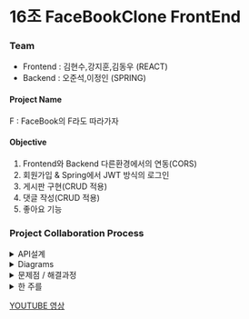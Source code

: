 # 16조 FaceBookClone FrontEnd

### Team
+ Frontend : 김현수,강지훈,김동우 (REACT)
+ Backend :  오준석,이정인 (SPRING)

#### Project Name
F : FaceBook의 F라도 따라가자

#### Objective
1. Frontend와 Backend 다른환경에서의 연동(CORS)
2. 회원가입 & Spring에서 JWT 방식의 로그인
3. 게시판 구현(CRUD 적용)
4. 댓글 작성(CRUD 적용)
5. 좋아요 기능

### Project Collaboration Process
<details markdown = "1">
<summary>
API설계
</summary>
 <div style="width:700px; margin: auto" >

[NOTION](https://www.notion.so/5-0b6bbc932fe3490093273e632f312d9f) 

### 로그인/회원가입
|기능　　　　　|Method|URL|Request|Response|
|---|---|---|---|---|
|로그인|POST|/user/login|{<br>userId: userId<br>pwd: pwd<br>}|{<br>statusCode : 200<br>responseMessage: 로그인 성공<br>jwtToken: jwtToken,<br>userId: userId<br>}|
|회원가입|POST|/user/register|{<br>userId: userId<br>pwd: pwd<br>fistName: fistName<br>lastName: lastName<br>birth: birth<br>sex: sex<br>}|{<br>firstName: firstName<br>lastName: lastName<br>sex: sex<br>birth: birth<br>id: id<br>responseMessage: responseMessage<br>userId: userId<br>statusCode: statusCode<br>result: result<br>}|
|사용자 프로필 이미지 변경|PUT|/user/info<br> optional Header :Authorization="Bearer<br>  eyJhbGciOiJIUzI<br> 1NiJ9.eyJzdWIiOiJy<br> b2NraW5d4cCI6<br> MTYzNDY1MzEwN<br> n0.fR3PrXfjAGWD8<br> 5YaXw9dmXSvXcJ9<br> dBtvnb2sHsS9j_U"|{<br>imageUrl: imageUrl<br>}|{<br>statusCode : 200<br>responseMessage: 사용자 이미지 수정 완료<br>userId: userId<br>imageUrl: imageUrl<br>}|
|사용자 정보 조회|POST|/user/info<br> optional Header :<br>Authorization="Bearer<br> eyJhbGciOiJIUzI1<br>NiJ9.eyJzdWIiOiJy<br>b2NraW5<br>d4cCI6MTYzNDY<br>1MzEwNn0.fR3PrXf<br>jAGWD85YaXw9dmXSvXcJ9<br>dBtvnb2sHsS9j_U"|-|{<br>statusCode : 200<br>responseMessage: 사용자 정보 전달<br>userId: userId<br>firstName: firstName<br>lastName: lastName<br>imageUrl: imageUrl<br>}|
|전체 사용자 정보 조회|GET|/user/list<br>Header :<br> Authorization="Bearer <br> eyJhbGciOiJIUzI1N<br> iJ9.eyJzdWIiO<br> iJyb2NraW5d4cCI6MTYz<br> NDY1MzEwNn0.fR3P<br> rXfjAGWD85YaXw<br> 9dmXSvXcJ9dBtvnb2<br> sHsS9j_U"<br> 토큰 헤더 추가하면<br>  로그인한 유저 정보를<br>  뺀 나머지 유저<br>  정보 전달|-|{<br>statusCode : 200<br>responseMessage: 사용자 리스트 전달<br>users:[{<br>userId: userId<br>firstName: firstName<br>lastName: lastName<br>imageUrl: imageUrl<br>}]<br>}|

### 게시글,댓글
|기능　　　　　|Method|URL|Request|Response|
|---|---|---|---|---|
|게시글 작성|POST|/post|{<br>content: content<br>imageUrl: imageUrl<br>}|{<br>statusCode : 200<br>responseMessage: 게시글 작성 성공<br>}|
|게시글 수정|PUT|/post/{postId}<br>Header :<br>Authorization="Bearer<br> eyJhbGciOiJIUz<br>I1NiJ9.eyJzdWIi<br>OiJyb2NraW5d4<br>cCI6MTYzNDY<br>MzEwNn0.fR3PrX<br>fjAGWD85YaXw9<br>dmXSvXcJ9dBt<br>vnb2sHsS9j_U"|{<br>content: content<br>imageUrl: imageUrl<br>}|{<br>post: {<br>postId: postId<br>content: content<br>imageUrl: imageUrl<br>createdAt: createdAt<br>firstName: firstName<br>lastName: lastName<br>likeCount: likeCount<br>commentCount: commentCount<br>comments: comments<br>liked: liked<br>},<br>responseMessage: <br>responseMessage<br>statusCode: <br>statusCode<br>}|
|게시글 삭제|DELETE|/post/{postId}<br>Header : Authorization="Bearer<br> eyJhbGciOiJIUzI<br>1NiJ9.eyJzdWIiOiJyb<br>2NraW5d4cCI6MTYzNDY1<br>MzEwNn0.fR3PrX<br>fjAGWD85YaXw9dmX<br>SvXcJ9dBtvnb2<br>sHsS9j_U"|-|{<br>statusCode : 200<br>responseMessage: 게시글 삭제 성공<br>}|
|게시글 조회|GET|/post?page=page<br>optional <br>Header : Authorization="Bearer<br> eyJhbGciOiJIUzI1Ni<br>J9.eyJzdWIiOiJ<br>yb2NraW5d4cCI6MTYzND<br>Y1MzEwNn0.fR3PrXf<br>jAGWD85YaXw9dmXS<br>vXcJ9dBtvnb2s<br>HsS9j_U"<br>토큰 헤더 추가하면<br> 로그인한 사용자의<br> 게시글별 좋아요<br> 상태 확인 가능<br>추가하지 않으면 <br>모든 게시글 좋아요<br> 상태 false 및 <br>username = "guest"|-|{<br>statusCode : 200<br>responseMessage: 게시글 조회 성공<br>page: page<br>totalPage: totalPage<br>username: username<br>userImageUrl: userImageUrl<br>posts:[{<br>postId: postId<br>content: content<br>imageUrl: imageUrl<br>createdAt: createdAt<br>firstName: firstName<br>lastName: lastName<br>likeCount: likeCount<br>commentCount: commentCount<br>isLiked: isLiked<br>comments: [{<br>commentId:commentId<br>content:content<br>userImageUrl: userImageUrl<br>createdAt: createdAt<br>userId: userId<br>firstName: firstName<br>lastName: lastName}]<br>}]<br>}|
|댓글삭제|DELETE|/comment/{commentId}<br>Header :<br> Authorization="Bearer <br>eyJhbGciOiJ<br>IUzI1NiJ9.eyJzdW<br>IiOiJyb2Nr<br>aW5d4cCI6MTY<br>NDY1MzEwNn0.f<br>R3PrXfjAGWD85Ya<br>Xw9dmXSvXcJ9d<br>Btvnb2sHsS9j_U"|-|{<br>statusCode : 200<br>responseMessage: 댓글 삭제 성공<br>postId: postId<br>}|
|댓글수정|PUT|/comment/{commentId}<br>Header :<br> Authorization="Bearer<br> eyJhbGciOiJIUzI1Ni<br>J9.eyJzdWIiOiJyb2NraW<br>5d4cCI6MTYzNDY1Mz<br>EwNn0.fR3PrXfjAGWD<br>85YaXw9dmXSvXc<br>J9dBtvnb2sHsS9j_U"|{<br>content: content<br>}|{<br>comment: {<br>commentId: commentId<br>content: content<br>createdAt: createdAt<br>userId: userId<br>userImageUrl: userImageUrl<br>firstName: firstName<br>lastName: lastName<br>},<br>postId: postId<br>responseMessage: 댓글 수정 성공<br>statusCode: 200<br>}|
|댓글작성|POST|/comment<br>Header : <br>Authorization="Bearer<br> eyJhbGciOiJIUzI1N<br>iJ9.eyJzdWIiOiJyb<br>2NraW5d4cCI6MTYzND<br>Y1MzEwNn0.fR3Pr<br>XfjAGWD85YaXw9dm<br>XSvXcJ9dBtvn<br>b2sHsS9j_U"|{<br>content: content<br>postId: postId<br>}|{<br>statusCode : 200<br>responseMessage: 댓글 생성 성공<br>comment: {<br>commentId:commentId<br>content:content<br>userImageUrl: userImageUrl<br>createdAt: createdAt<br>userId: userId<br>firstName: firstName<br>lastName: lastName}<br>}|
|좋아요 변경|POST|/post/{postId}/like<br>Header : <br>Authorization="Bearer<br> eyJhbGciOiJIUzI<br>1NiJ9.eyJzdWIiOiJyb<br>2NraW5d4cCI6MTYzNDY<br>1MzEwNn0.fR3PrXfj<br>AGWD85YaXw9dmXSvX<br>cJ9dBtvnb2sHsS9j_U"|-|{<br>isLiked: isLiked<br>statusCode : 200<br>responseMessage: 좋아요 변경 성공<br>}|



 </div></details>

<details markdown = "1">
<summary>
Diagrams
</summary>
 <div>
<img src= "https://media.vlpt.us/images/junseokoo/post/982e77ed-0fde-4d5b-8dcd-3ddfed639e69/image.png">
 </div></details>


<details markdown = "1">
<summary>
문제점 / 해결과정
</summary>

+ ## 페이스북의 아이콘 및 스타일 그대로 따라하기
클론코딩의 키포인트는 대상을 얼마나 디테일하게 분석하고 따라하는 거라고 생각한다. 보다 똑같이 따라하기 위해서 CSS 능력이 특히 많이 요구되는데 이 부분이 이번 클론코딩의 에로사항이었다. <br>
이미 서비스 되고 있는 수준의 웹페이지를 그대로 따라하기 위해 위치도 세밀하게 폰트 컬러도 크기도 세밀하게 조정하는 것은 여간 쉬운일이 아니었다. 개발자도구를 끼고 살며 일일이 폰트 크기를 확인하고 색을컬러피커로 찍어보는 일은 정말 손이 많이 갔었다. 또한 요소들의 정확한 배치를 조정하는 과정에서 어쩔 떈 여기로 밀리고 어쩔 땐 저기로 밀리는 것이 참 힘들었다. <br>
이런 에로사항을 해결한 방법은 그냥 더 많이 구글링하고 더 많이 코딩해보는 것 뿐이었다. 좀 더 편한 방법은 있을지언정 만능인 방법은 없었기에 최대한 많은 방법을 생각하고 실행했다. 그렇게 하나하나 심혈을기울여서 따라하다보니 어느새 요령이 생겼고 결국 100%까지는 아니더라도 꾀나 비슷하게 페이스북의 디자인을 따라할 수 있게 되었다.

</details>

<details markdown = "1">
<summary>
한 주를 
</summary>

## (김현수) 컴포넌트 플로우 - 헤더, 사이드바, 이미지 업로드
1. 헤더
헤더는 크게 왼쪽 가운데 오른쪽(HeaderSub.js)으로 나눴다. 기능적인 측면으로 보았을 때도 이렇게 나뉘지만 이렇게 나눈 가장 큰 이유는 flex를 통한 위치 정렬을 위해서다. 이 중 기능이 있는 것은 오른쪽(HeaderSub.js)뿐임으로 바로 오른쪽 설명으로 넘어가겠다. <br>
오른쪽에는 유저의 프로필사진과 유저의 이름 그리고 메뉴,채팅,알림,더보기 버튼으로 구성되어있다. 이 중 메뉴, 채팅, 알림 기능은 구현하지 않았고 유저프로필 사진과 더보기를 하나로 묶어 클릭했을 때 유저프로필 사진을 수정할 수 있는 모달창이 뜨게 하였다.
2. 사이드 바
사이드바는 왼쪽과 오른쪽으로 나뉘어 있고 그 중 왼쪽을 위 아래로 나눴다. 위에는 아이콘들이(기능X) 아래에는 웹사이트footer가 들어갔다. <br>
오른쪽 사이드 바는 전체 유저의 정보를 서버에서 받아와 각 유저의 프로필이미지와 이름을 한세트로하여 map()을 통해 뿌려줬다.
3. 이미지 업로드
프론트에서 S3 버킷에 업로드하고 그 이미지의 url주소를 서버 데이터베이스에 저장하는 방식을 택했다. 그러기 위해선 S3에 업로드를 할 수 있게 해주는 aws-sdk 패캐지를 받아야 했다. <br>
그리고 S3에 업로드 해주는 코드
```
AWS.config.update({
    region: "ap-northeast-2",
    credentials: new AWS.CognitoIdentityCredentials({
      IdentityPoolId: 'ap-northeast-2:3be6a8f1-b813-418a-914b-0707888dcbdc',
    }),
  })

  const uploadToAws = () => {
    const awsUpload = new AWS.S3.ManagedUpload({
      params: {
        Bucket: 'hanghae-miniproject-team2-imagebucket',
        Key: `${profilePreview.fileName}.${profilePreview.fileType}`,
        Body: profilePreview.file,
        ACL: "public-read",
      }
    })
    const promise = awsUpload.promise();
    promise.then(data => {
    }).catch(err => {
      window.alert('업로드 실패')
    })
```
를 사용했고 뒤에 .then()을 통해 업로드가 끝난 다음 이미지url을 서버 DB와 리덕스스토어에 넘겨줬다.

## (김동우) 컴포넌트 플로우
1. 포스트 뷰 작성하기(1개)
2. API 문서 확인하고 약속한 방식으로 data.json 만들기
3. 로컬서버와 map을 통해서 여러개의 포스트가 생성되는지, 값들이 잘 들어가는지 확인
4. 삭제화면 모달창 만들기
5. 로그인 회원가입 통신 이후 포스트 삭제 기능 구현
6. 좋아요 기능 구현
7. 댓글 달기 클릭 시 해당 댓글 input에 포커스 되는 기능 구현 (spread useState와 current.focus() 기능 사용)
8. 댓글 추가 기능 구현
9. 댓글 삭제 기능 구현
10.댓글 삭제 기능 구현
11. 전체적인 기능 점검
#### 이번에 하면서 아쉬웠던 점(김동우)
1. 컴포넌트 잘 쪼개기:
  이번에 포스트 컴포넌트의 뷰와 기능을 담당하였는데 간단한 구조일 줄 알고 하나의 컴포넌트로 잡고 작업을 시작했다.
  그러나 작업이 진행되면 진행 될수록 디테일한 기능이 요구되고, 삼항 연산자들이 추가되면서 코드량이 걷잡을 수 없이 커져버렸다.
  중간에 컴포넌트 분리를 하다가 오류로 인해 프로젝트가 지연될까 그대로 진행한 결과 Post.js코드는 600줄에 가까운 그야말로 스파게티 코드가 되고 말았다.
  이러한 문제는 한 눈에 컴포넌트의 구성과 양을 파악할 만큼의 실력이 없어서라고 생각된다.
  이를 방지하기 위해 앞으로는 1) 코드가 많아지고, 2) 작은 구조의 반복 이 발생하는 코드라면 즉시 컴포넌트를 쪼개는 식으로 작업을 진행해야겠다고 생각했다.
  나중에 발생하는 내 코드를 내가 잘 못알아 보고, 보기도 싫어지는 사태가 발생하기 전에 말이다.
2. 스프레드 방식 useState에서 id 값을 제대로 주지 못한 점:
  삭제 모달이나 댓글 삭제 모달을 만들 때 동일한 위치의 컴포넌트에서 여러개의 useState를 활용하여 각각의 모달을 켜고 끄는 방식을 사용했다.
  setModal 같은 상태 변화를 담당하는 변수를 함수와 스프레드 문법을 통해서 표현했는데, 그 때 값을 [id]: setModal[id] 같은 식으로 주었다.
  처음엔 작동이 잘 돼서 문제가 없을 줄 알았는데, 나중에 배포를 하고 보니 개인이 여러개의 댓글을 달면 차례대로 삭제를 할 떄 모달이 뜨지 않는 오류가 발생했다.
  다시 생각해보니 id값을 배열의 인덱스 값으로 주었는데, 이러다 보니 첫 댓글이 삭제가 되면 내용 변경이 리덕스에서 일어나면서 순서가 꼬여 발생하는 문제인 것 같다.
  map의 key값에 unique한 값을 주는 것에만 신경을 썼지 map에 들어가는 모든 요소들은(특히 변경이 일어나는 요소들) unique한 값을 주어야 한다는 것을 알 수 있었다.
  
</details>

[YOUTUBE 영상](https://youtu.be/ZZ4QNsdwrVo) 
